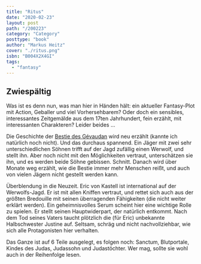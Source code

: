 ```yaml
---
title: "Ritus"
date: "2020-02-23"
layout: post
path: "/200223"
category: "Category"
posttype: "book"
author: "Markus Heitz"
cover: "./ritus.png"
isbn: "B004X2X4GI"
tags:
  - "fantasy"
---
```

## Zwiespältig

Was ist es denn nun, was man hier in Händen hält: ein aktueller Fantasy-Plot mit Action, Geballer und viel Vorhersehbarem? Oder doch ein sensibles, interessantes Zeitgemälde aus dem 17ten Jahrhundert, fein erzählt, mit interessanten Charakteren? Leider beides ...

Die Geschichte der [Bestie des Gévaudan](https://de.wikipedia.org/wiki/Bestie_des_G%C3%A9vaudan) wird neu erzählt (kannte ich natürlich noch nicht). Und das durchaus spannend. Ein Jäger mit zwei sehr unterschiedlichen Söhnen trifft auf der Jagd zufällig einen Werwolf, und stellt ihn. Aber noch nicht mit den Möglichkeiten vertraut, unterschätzen sie ihn, und es werden beide Söhne gebissen. Schnitt. Danach wird über Monate weg erzählt, wie die Bestie immer mehr Menschen reißt, und auch von vielen Jägern nicht gestellt werden kann.

Überblendung in die Neuzeit. Eric von Kastell ist international auf der Werwolfs-Jagd. Er ist mit allen Kniffen vertraut, und rettet sich auch aus der größten Bredouille mit seinen überragenden Fähigkeiten (die nicht weiter erklärt werden). Ein geheimnisvolles Serum scheint hier eine wichtige Rolle zu spielen. Er stellt seinen Hauptwiderpart, der natürlich entkommt. Nach dem Tod seines Vaters taucht plötzlich die (für Eric) unbekannte Halbschwester Justine auf. Seltsam, schräg und nicht nachvollziehbar, wie sich alle Protagonisten hier verhalten.

Das Ganze ist auf 6 Teile ausgelegt, es folgen noch: Sanctum, Blutportale, Kindes des Judas, Judassohn und Judastöchter. Wer mag, sollte sie wohl auch in der Reihenfolge lesen.